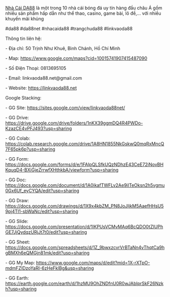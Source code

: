 <p><a href="https://linkvaoda88.net">Nhà Cái DA88</a> là một trong 10 nhà cái bóng đá uy tín hàng đầu châu Á gồm nhiều sản phẩm hấp dẫn như thể thao, casino, game bài, lô đề,... với nhiều khuyến mãi khủng<p>
<p>#da88 #da88net #nhacaida88 #trangchuda88 #linkvaoda88<p>
<p>Thông tin liên hệ:<p>
<p>- Địa chỉ: 50 Trịnh Như Khuê, Bình Chánh, Hồ Chí Minh<p>
<p>- Map: <a href="https://www.google.com/maps?cid=10015741907415487090">https://www.google.com/maps?cid=10015741907415487090</a><p>
<p>- Số Điện Thoại: 0813695105<p>
<p>- Email: linkvaoda88.net@gmail.com<p>
<p>- Website: <a href="https://linkvaoda88.net">https://linkvaoda88.net</a><p>
<p>Google Stacking:<p>
<p>- GG Site: <a href="https://sites.google.com/view/linkvaoda88net/">https://sites.google.com/view/linkvaoda88net/</a><p>
<p>- GG Drive: <a href="https://drive.google.com/drive/folders/1nKX39ggmDQ4R4PWDo-KzazCE4vPFJ493?usp=sharing">https://drive.google.com/drive/folders/1nKX39ggmDQ4R4PWDo-KzazCE4vPFJ493?usp=sharing</a><p>
<p>- GG Colab: <a href="https://colab.research.google.com/drive/1A8HN1855NkGskwQ0mqRxMncQ7F65pk6p?usp=sharing">https://colab.research.google.com/drive/1A8HN1855NkGskwQ0mqRxMncQ7F65pk6p?usp=sharing</a><p>
<p>- GG Form: <a href="https://docs.google.com/forms/d/e/1FAIpQLSfkUQzNDhzE43CeE72iNovBHKquqD4-BXiGjeZrrwfXHthkbA/viewform?usp=sharing">https://docs.google.com/forms/d/e/1FAIpQLSfkUQzNDhzE43CeE72iNovBHKquqD4-BXiGjeZrrwfXHthkbA/viewform?usp=sharing</a><p>
<p>- GG Doc: <a href="https://docs.google.com/document/d/1A0ikafTWFLv2Ae9iITeOksn2h5vgmu0Gx6Uf_eyCYQA/edit?usp=sharing">https://docs.google.com/document/d/1A0ikafTWFLv2Ae9iITeOksn2h5vgmu0Gx6Uf_eyCYQA/edit?usp=sharing</a><p>
<p>- GG Draw: <a href="https://docs.google.com/drawings/d/1X9x4kbZM_PN8JoJljkM5AaefHHsU59pj4TI1-sbWaNc/edit?usp=sharing">https://docs.google.com/drawings/d/1X9x4kbZM_PN8JoJljkM5AaefHHsU59pj4TI1-sbWaNc/edit?usp=sharing</a><p>
<p>- GG Slide: <a href="https://docs.google.com/presentation/d/1IKPUsVCMvMAq6BcQDO0tZIUPhGE7JjQydqzURjJt7t0/edit?usp=sharing">https://docs.google.com/presentation/d/1IKPUsVCMvMAq6BcQDO0tZIUPhGE7JjQydqzURjJt7t0/edit?usp=sharing</a><p>
<p>- GG Sheet: <a href="https://docs.google.com/spreadsheets/d/1Z_9bwxzcvrVrBTaNn4vThqtCa9hgBMXh6eQMGjn81mk/edit?usp=sharing">https://docs.google.com/spreadsheets/d/1Z_9bwxzcvrVrBTaNn4vThqtCa9hgBMXh6eQMGjn81mk/edit?usp=sharing</a><p>
<p>- GG My Map: <a href="https://www.google.com/maps/d/edit?mid=1X-rXTpO-mdmFZIDzoYaRI-6zHeFklBg&usp=sharing">https://www.google.com/maps/d/edit?mid=1X-rXTpO-mdmFZIDzoYaRI-6zHeFklBg&usp=sharing</a><p>
<p>- GG Earth: <a href="https://earth.google.com/earth/d/1hzMU9OhZNDfnU0R0wJAblprSkF26Nzkh?usp=sharing">https://earth.google.com/earth/d/1hzMU9OhZNDfnU0R0wJAblprSkF26Nzkh?usp=sharing</a><p>